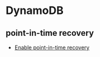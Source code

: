 # DynamoDB


## point-in-time recovery


- [Enable point-in-time recovery](https://docs.aws.amazon.com/amazondynamodb/latest/developerguide/PointInTimeRecovery_Howitworks.html)